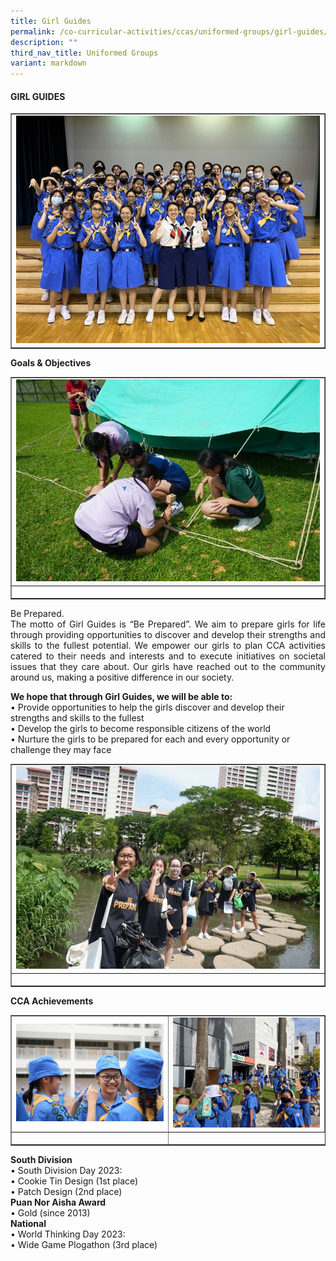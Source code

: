 ```yaml
---
title: Girl Guides
permalink: /co-curricular-activities/ccas/uniformed-groups/girl-guides/
description: ""
third_nav_title: Uniformed Groups
variant: markdown
---
```

<h4><strong>GIRL GUIDES </strong></h4>
<table style="border-collapse: collapse; width: 100%;" border="1">
<tbody>
<tr>
<td style="width: 33.3333%;"><img style="width: 100%;" src="/images/Girl_Guides_1.jpg"></td>
</tr>
</tbody>
</table>
<p><b>Goals &amp; Objectives </b></p>
<table style="border-collapse: collapse; width: 100%;" border="1">
<tbody>
<tr>
<td style="width: 33.3333%;"><img style="width: 100%;" src="/images/Girl_Guides_2.jpg">
</td></tr>
<tr>
<td style="width: 33.3333%;"><p style="text-align: center;"></p></td>
</tr>
</tbody>
</table>
<p></p><p align="justify">Be Prepared.<br>
The motto of Girl Guides is “Be Prepared”. We aim to prepare girls for life through providing opportunities to discover and develop their strengths and skills to the fullest potential. We empower our girls to plan CCA activities catered to their needs and interests and to execute initiatives on societal issues that they care about. Our girls have reached out to the community around us, making a positive difference in our society.
</p>
<p><b>We hope that through Girl Guides, we will be able to: </b><br>•	Provide opportunities to help the girls discover and develop their strengths and skills to the fullest<br>
•	Develop the girls to become responsible citizens of the world<br>
•	Nurture the girls to be prepared for each and every opportunity or challenge they may face
<br></p>
<table style="border-collapse: collapse; width: 100%;" border="1">
<tbody>
<tr>
<td style="width: 33.3333%;"><img style="width: 100%;" src="/images/Girl_Guides_3.jpg"></td>
</tr>
<tr>
<td style="width: 33.3333%;"><p style="text-align: center;"></p></td>
</tr>
</tbody>
</table>
<p><b>CCA Achievements </b></p>
<table style="border-collapse: collapse; width: 100%;" border="1">
<tbody>
<tr>
<td style="width: 33.3333%;"><img style="width: 100%;" src="/images/Girl_Guides_4.jpg"></td>
	<td style="width: 33.3333%;"><img style="width: 100%;" src="/images/Girl_Guides_5.jpg"></td>
</tr>
<tr>
<td style="width: 33.3333%;"><p style="text-align: center;"></p></td>
</tr>
</tbody>
</table>
<p><b>South Division</b><br>•	South Division Day 2023:<br>
•	Cookie Tin Design (1st place)<br>
	•	Patch Design (2nd place)<br><b>Puan Nor Aisha Award</b><br>
•	Gold (since 2013)<br>
<b>National</b><br>
•	World Thinking Day 2023:<br>
•	Wide Game Plogathon (3rd place)</p>